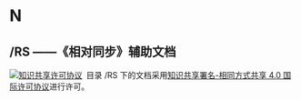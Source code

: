 # N
## /RS ——《相对同步》辅助文档

[![知识共享许可协议](https://i.creativecommons.org/l/by-sa/4.0/88x31.png)](https://creativecommons.org/licenses/by-sa/4.0/) 目录 /RS 下的文档采用[知识共享署名-相同方式共享 4.0 国际许可协议](https://creativecommons.org/licenses/by-sa/4.0/)进行许可。
